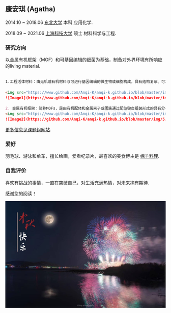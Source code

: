 ## 康安琪 (Agatha)

2014.10 ~ 2018.06 [东北大学](http://www.neu.edu.cn/) 本科 应用化学.

2018.09 ~ 2021.06 [上海科技大学](https://www.shanghaitech.edu.cn/) 硕士 材料科学与工程.

### 研究方向

以金属有机框架（MOF）和可基因编辑的细菌为基础，制备对外界环境有所响应的living material.

```markdown

1.工程活体材料：由无机或有机材料与可进行基因编辑的微生物或细胞构成，具有结构复杂、可工程和对外界环境有所响应的优点，被应用于模拟血管、呼吸道，以及药物缓释和人工光合等领域。

<img src="https://www.github.com/Anqi-K/anqi-k.github.io/blob/master/img/4.jpg" />
![Image1](https://www.github.com/Anqi-K/anqi-k.github.io/blob/master/img/4.jpg)

2. 金属有机框架：简称MOFs，是由有机配体和金属离子或团簇通过配位键自组装形成的具有分子内孔隙的有机-无机杂化材料。目前，已有封装蛋白质，酶等研究，对生物大分子起到保护和辅助发挥功能的作用。
<img src="https://www.github.com/Anqi-K/anqi-k.github.io/blob/master/img/5.jpg" />
![Image2](https://github.com/Anqi-K/anqi-k.github.io/blob/master/img/5.jpg)

```
[更多信息见课题组网站](http://isynbio.siat.ac.cn/zhonglab/).

### 爱好

羽毛球、游泳和单车，擅长绘画，爱看纪录片，最喜欢的美食博主是 [绵羊料理](https://space.bilibili.com/18202105). 

### 自我评价

喜欢有挑战的事情，一直在突破自己，对生活充满热情，对未来抱有期待.

感谢您的阅读！

![Image3](./img/1.jpg)
